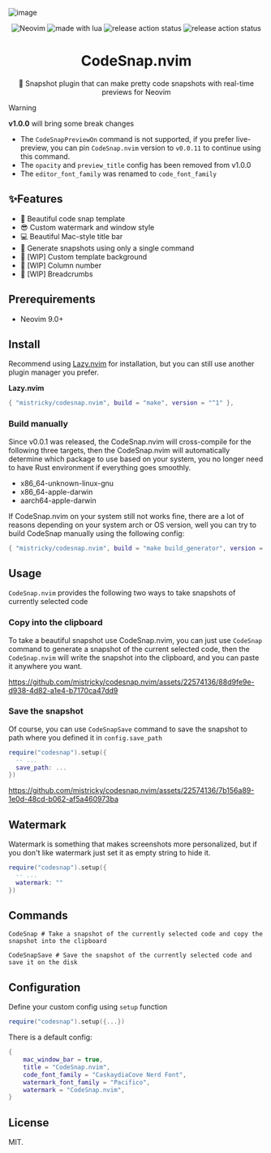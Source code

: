 ![image](https://github.com/mistricky/codesnap.nvim/assets/22574136/4afe1462-9325-40e2-856e-be8a7ce4fdad)



<p align="center">

<img src="https://img.shields.io/badge/Neovim-57A143?logo=neovim&logoColor=fff&style=for-the-badge" alt="Neovim" />

<img src="https://img.shields.io/badge/Made%20With%20Lua-2C2D72?logo=lua&logoColor=fff&style=for-the-badge" alt="made with lua" >

<img src="https://img.shields.io/github/actions/workflow/status/mistricky/codesnap.nvim/release.yml?style=for-the-badge&label=release" alt="release action status" />

<img src="https://img.shields.io/github/actions/workflow/status/mistricky/codesnap.nvim/lint.yml?style=for-the-badge&label=Lint" alt="release action status" />

</p>

<h1 align="center">CodeSnap.nvim</h1>
<p align="center">📸 Snapshot plugin that can make pretty code snapshots with real-time previews for Neovim</p>

> [!WARNING]  
> **v1.0.0** will bring some break changes
> - The `CodeSnapPreviewOn` command is not supported, if you prefer live-preview, you can pin `CodeSnap.nvim` version to `v0.0.11` to continue using this command.
> - The `opacity` and `preview_title` config has been removed from v1.0.0
> - The `editor_font_family` was renamed to `code_font_family`

## ✨Features
- 🤩 Beautiful code snap template
- 😎 Custom watermark and window style
- 💻 Beautiful Mac-style title bar
- 🤖 Generate snapshots using only a single command
- 👏 [WIP] Custom template background
- 🔢 [WIP] Column number
- 🍞 [WIP] Breadcrumbs

## Prerequirements
- Neovim 9.0+

## Install
Recommend using [Lazy.nvim](https://github.com/folke/lazy.nvim) for installation, but you can still use another plugin manager you prefer.

**Lazy.nvim**
```lua
{ "mistricky/codesnap.nvim", build = "make", version = "^1" },
```

### Build manually
Since v0.0.1 was released, the CodeSnap.nvim will cross-compile for the following three targets, then the CodeSnap.nvim will automatically determine which package to use based on your system, you no longer need to have Rust environment if everything goes smoothly.
- x86_64-unknown-linux-gnu
- x86_64-apple-darwin
- aarch64-apple-darwin

If CodeSnap.nvim on your system still not works fine, there are a lot of reasons depending on your system arch or OS version, well you can try to build CodeSnap manually using the following config:
```lua
{ "mistricky/codesnap.nvim", build = "make build_generator", version = "^1" },
```

## Usage 
`CodeSnap.nvim` provides the following two ways to take snapshots of currently selected code

### Copy into the clipboard
To take a beautiful snapshot use CodeSnap.nvim, you can just use `CodeSnap` command to generate a snapshot of the current selected code, then the `CodeSnap.nvim` will write the snapshot into the clipboard, and you can paste it anywhere you want.

https://github.com/mistricky/codesnap.nvim/assets/22574136/88d9fe9e-d938-4d82-a1e4-b7170ca47dd9


### Save the snapshot

Of course, you can use `CodeSnapSave` command to save the snapshot to path where you defined it in `config.save_path`
```lua
require("codesnap").setup({
  -- ...
  save_path: ...
})
```


https://github.com/mistricky/codesnap.nvim/assets/22574136/7b156a89-1e0d-48cd-b062-af5a460973ba


## Watermark
Watermark is something that makes screenshots more personalized, but if you don't like watermark just set it as empty string to hide it.
```lua
require("codesnap").setup({
  -- ...
  watermark: ""
})
```

## Commands
```shell
CodeSnap # Take a snapshot of the currently selected code and copy the snapshot into the clipboard

CodeSnapSave # Save the snapshot of the currently selected code and save it on the disk
```

## Configuration
Define your custom config using `setup` function
```lua
require("codesnap").setup({...})
```

There is a default config:
```lua
{
    mac_window_bar = true,
    title = "CodeSnap.nvim",
    code_font_family = "CaskaydiaCove Nerd Font",
    watermark_font_family = "Pacifico",
    watermark = "CodeSnap.nvim",
}
```

## License
MIT.
